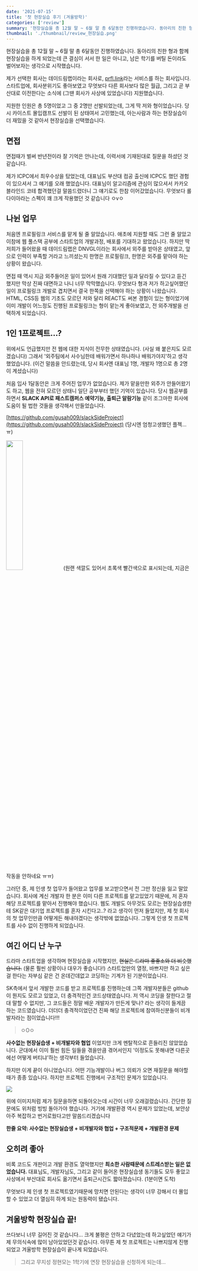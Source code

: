 ```yaml
---
date: '2021-07-15'
title: '첫 현장실습 후기 (겨울방학)'
categories: ['review']
summary: '현장실습을 총 12월 말 ~ 6월 말 총 6달동안 진행하였습니다. 동아리의 친한 형과 함께 현장실습을 하게 되었는데 큰 결심이 서서 한 일은 아니고, 남은 학기를 버틸 돈이라도 벌어보자는 생각으로 시작했습니다.'
thumbnail: './thumbnail/review_현장실습.png'
---
```


현장실습을 총 12월 말 ~ 6월 말 총 6달동안 진행하였습니다.
동아리의 친한 형과 함께 현장실습을 하게 되었는데 큰 결심이 서서 한 일은 아니고, 남은 학기를 버틸 돈이라도 벌어보자는 생각으로 시작했습니다.

제가 선택한 회사는 데이드림랩이라는 회사로, [prfl.link](prfl.link)라는 서비스를 하는 회사입니다. 스타트업에, 회사분위기도 좋아보였고 무엇보다 다른 회사보다 많은 월급, 그리고 곧 부산대로 이전한다는 소식에 (그땐 회사가 사상에 있었습니다) 지원했습니다.

지원한 인원은 총 5명이었고 그 중 2명만 선발되었는데, 그게 딱 저와 형이었습니다. 당시 카이스트 몰입캠프도 선발이 된 상태여서 고민했는데, 아는사람과 하는 현장실습이 더 재밌을 것 같아서 현장실습을 선택했습니다.
## 면접
면접때가 벌써 반년전이라 잘 기억은 안나는데, 이력서에 기재된대로 질문을 하셨던 것 같습니다.

제가 ICPC에서 최우수상을 탔었는데, 대표님도 부산대 컴공 출신에 ICPC도 했던 경험이 있으셔서 그 얘기를 오래 했었습니다. 대표님이 알고리즘에 관심이 많으셔서 카카오 블라인드 코테 합격했던걸 말씀드렸더니 그 얘기로도 한참 이어갔었습니다. 무엇보다 롤 다이아라는 스펙이 꽤 크게 작용했던 것 같습니다 ㅇvㅇ
## 나뉜 업무
처음엔 프로필링크 서비스를 맡게 될 줄 알았습니다. 애초에 지원할 때도 그런 줄 알았고 이참에 웹 풀스택 공부에 스타트업의 개발과정, 배포를 기대하고 왔었습니다. 하지만 딱 저희가 들어왔을 때 데이드림랩은 DNVGL이라는 회사에서 외주를 받아온 상태였고, 앞으로 인력이 부족할 거라고 느끼셨는지 한명은 프로필링크, 한명은 외주를 맡아야 하는 상황이 왔습니다.

면접 때 역시 지금 외주들어온 일이 있어서 원래 기대했던 일과 달라질 수 있다고 듣긴 했지만 막상 진짜 대면하고 나니 너무 막막했습니다. 무엇보다 형과 저가 하고싶어했던 일이 프로필링크 개발로 겹치면서 결국 한쪽을 선택해야 하는 상황이 나왔습니다. HTML, CSS등 웹의 기초도 모르던 저와 달리 REACT도 써본 경험이 있는 형이었기에 이미 개발이 어느정도 진행된 프로필링크는 형이 맡는게 좋아보였고, 전 외주개발을 선택하게 되었습니다.
## 1인 1프로젝트...?
위에서도 언급했지만 전 웹에 대한 지식이 전무한 상태였습니다. (사실 왜 붙은지도 모르겠습니다) 그래서 '외주팀에서 사수님한테 배워가면서 하나하나 배워가야지'하고 생각했었습니다. (이건 말씀을 안드렸는데, 당시 회사엔 대표님 1명, 개발자 1명으로 총 2명이 계셨습니다)

처음 입사 1달동안은 크게 주어진 업무가 없었습니다. 제가 맡을만한 외주가 안들어왔기도 하고, 웹을 전혀 모르던 상태니 일단 공부부터 했던 기억이 있습니다. 당시 웹공부를 하면서 **SLACK API로 패스트캠퍼스 예약기능, 출퇴근 알람기능** 같이 조그마한 회사에 도움이 될 법한 것들을 생각해서 만들었습니다. 

[https://github.com/gusah009/slackSideProject](https://github.com/gusah009/slackSideProject) (당시엔 엄청고생했던 플젝... ㅠ)

<img src="https://images.velog.io/images/gusah009/post/8a8935ff-a5a2-461b-849c-d6556c0a55cb/image.png" width="30%">
(원랜 색깔도 있어서 초록색 빨간색으로 표시되는데, 지금은 작동을 안하네요 ㅠㅠ)

그러던 중, 제 인생 첫 업무가 들어왔고 업무를 보고받으면서 전 그만 정신을 잃고 말았습니다. 회사에 계신 개발자 한 분은 이미 다른 프로젝트를 맡고있었기 때문에, 저 혼자 해당 프로젝트를 맡아서 진행해야 했습니다. 웹도 개발도 아무것도 모르는 현장실습생한테 SK같은 대기업 프로젝트를 혼자 시킨다고..? 라고 생각이 먼저 들었지만, 제 첫 회사의 첫 업무인만큼 어떻게든 해내야겠다는 생각밖에 없었습니다. 그렇게 인생 첫 프로젝트를 사수 없이 진행하게 되었습니다.

## 여긴 어디 난 누구
드라마 스타트업을 생각하며 현장실습을 시작했지만, ~~현실은 드라마 좋좋소와 더 비슷했습니다.~~ (물론 훨씬 상황이나 대우가 좋습니다!) 스타트업만의 열정, 바쁘지만 하고 싶은걸 한다는 자부심 같은 건 온데간데없고 코딩하는 기계가 된 기분이었습니다. 

SK측에서 앞서 개발한 코드를 받고 프로젝트를 진행하는데 그쪽 개발자분들은 github이 뭔지도 모르고 있었고, 더 충격적인건 코드상태였습니다. 저 역시 코딩을 잘한다고 절대 말할 수 없지만, 그 코드들은 정말 배운 개발자가 만든게 맞나? 라는 생각이 들게끔 하는 코드였습니다. 더더더 충격적이었던건 진짜 해당 프로젝트에 참여하신분들이 비개발자라는 점이었습니다!!!
> ㅇOㅇ

**사수없는 현장실습생 + 비개발자와 협업** 이었지만 크게 멘탈적으로 흔들리진 않았었습니다. 군대에서 이미 훨씬 힘든 일들을 겪을만큼 겪어서인지 '이정도도 못해내면 다른곳에선 어떻게 버티냐'하는 생각부터 들었습니다.

하지만 이게 끝이 아니었습니다. 어떤 기능개발이나 버그 의뢰가 오면 재질문을 해야할 때가 종종 있습니다. 하지만 프로젝트 진행에서 구조적인 문제가 있었습니다.

![](https://images.velog.io/images/gusah009/post/3a0a6d2f-c2f1-4c64-851e-db9c478b7158/image.png)

위에 이미지처럼 제가 질문을하면 되돌아오는데 시간이 너무 오래걸렸습니다. 간단한 질문에도 위처럼 빙빙 돌아가야 했습니다. 거기에 개발환경 역시 문제가 있었는데, 보안상 아주 복잡하고 번거로웠다고만 말씀드리겠습니다

**한줄 요약: 사수없는 현장실습생 + 비개발자와 협업 + 구조적문제 + 개발환경 문제** 

## 오히려 좋아
비록 코드도 개판이고 개발 환경도 열악했지만 **최소한 사람때문에 스트레스받는 일은 없었습니다.** 대표님도, 개발자님도, 그리고 같이 들어온 현장실습생 동기들도 모두 좋았고 사상에서 부산대로 회사도 옮기면서 출퇴근시간도 짧아졌습니다. (1분이면 도착)

무엇보다 제 인생 첫 프로젝트였기때문에 망치면 안된다는 생각이 너무 강해서 더 몰입할 수 있었고 더 열심히 하게 되는 원동력이 됐습니다.

## 겨울방학 현장실습 끝!
쓰다보니 너무 길어진 것 같습니다... 크게 불평은 안하고 다녔었는데 하고싶었던 얘기가 제 무의식속에 많이 남아있었던것 같습니다. 아무튼 제 첫 프로젝트는 나쁘지않게 진행되었고 겨울방학 현장실습이 끝나게 되었습니다. 

> 그리고 무지성 정현모는 1학기에 연장 현장실습을 신청하게 되는데...
